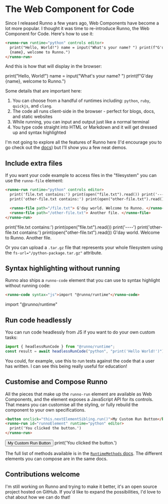 # The Web Component for Code

Since I released Runno a few years ago, Web Components have become a lot more
popular. I thought it was time to re-introduce Runno, the Web
Component for Code. Here's how to use it:

```html
<runno-run runtime="python" controls editor>
  print("Hello, World!") name = input("What's your name? ") print(f"G'day
  {name}, welcome to Runno.")
</runno-run>
```

And this is how that will display in the browser:

<div class="bg-lightGrey p-4 flow-root rounded">
<!-- prettier-ignore -->
<runno-run runtime="python" controls editor>
  print("Hello, World!")
  name = input("What's your name? ")
  print(f"G'day {name}, welcome to Runno.")
</runno-run>
</div>

Some details that are important here:

1. You can choose from a handful of runtimes including: `python`, `ruby`, `quickjs`, and `clang`.
2. The code all runs client-side in the browser - perfect for blogs, docs, and static websites
3. While running, you can input and output just like a normal terminal
4. You type code straight into HTML or Markdown and it will get dressed up and syntax highlighted

I'm not going to explore all the features of Runno here (I'd encourage you to
go check out the [docs](/docs/)) but I'll show you a few neat demos.

## Include extra files

If you want your code example to access files in the "filesystem" you can
use the `runno-file` element:

```html
<runno-run runtime="python" controls editor>
  print('file.txt contains:') print(open("file.txt").read()) print('----')
  print('other-file.txt contains:') print(open("other-file.txt").read())

  <runno-file path="/file.txt"> G'day world. Welcome to Runno. </runno-file>
  <runno-file path="/other-file.txt"> Another file. </runno-file>
</runno-run>
```

<div class="bg-lightGrey p-4 flow-root rounded mt-8">
<!-- prettier-ignore -->
<runno-run runtime="python" controls editor>
  print('file.txt contains:')
  print(open("file.txt").read())
  print('----')
  print('other-file.txt contains:')
  print(open("other-file.txt").read())

  <runno-file path="/file.txt">
    G'day world.
    Welcome to Runno.
  </runno-file>
  <runno-file path="/other-file.txt">
    Another file.
  </runno-file>
</runno-run>
</div>

Or you can upload a `.tar.gz` file that represents your whole filesystem using
the `fs-url="/python-package.tar.gz"` attribute.

## Syntax highlighting without running

Runno also ships a `runno-code` element that you can use to syntax highlight
without running code:

```html
<runno-code syntax="js">import "@runno/runtime"</runno-code>
```

<div class="bg-lightGrey p-4 flow-root rounded mt-8">
<!-- prettier-ignore -->
<runno-code syntax="js" class="text-sm p-3 bg-darkSlate rounded-lg">import "@runno/runtime"</runno-code>
</div>

## Run code headlessly

You can run code headlessly from JS if you want to do your own custom tasks:

```js
import { headlessRunCode } from "@runno/runtime";
const result = await headlessRunCode("python", "print('Hello World!')");
```

You could, for example, use this to run tests against the code that a user has
written. I can see this being really useful for education!

## Customise and Compose Runno

All the pieces that make up the `runno-run` element are available as
Web Components, and the element exposes a JavaScript API for its controls.
That means you can customise all the styling, or fully rebuild the component to
your own specifications.

```html
<button onclick="this.nextElementSibling.run()">My Custom Run Button</button>
<runno-run id="runnoElement" runtime="python" editor>
  print('You clicked the button.')
</runno-run>
```

<div class="bg-lightGrey p-4 flow-root rounded mt-8 ">
<button onclick="this.nextElementSibling.run()" class="bg-teal rounded mb-4 p-4 font-bold">
  My Custom Run Button
</button>

<!-- prettier-ignore -->
<runno-run id="runnoElement" runtime="python" editor class="overflow-hidden">
  print('You clicked the button.')
</runno-run>
</div>

The full list of methods available is in the [`RuntimeMethods` docs](https://runno.dev/docs/runtime/types/RuntimeMethods.html). The different elements you can compose are in the
same docs.

## Contributions welcome

I'm still working on Runno and trying to make it better, it's an open source
project hosted on GitHub. If you'd like to expand the possibilities, I'd love
to chat about how we can do that!
